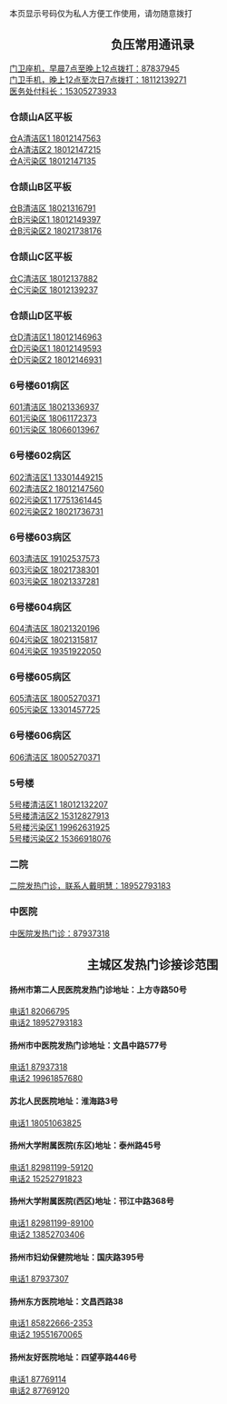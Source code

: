 <p align="left">本页显示号码仅为私人方便工作使用，请勿随意拨打</p>

<div class="fuya" align="center"><h2>负压常用通讯录</h2></div>

<div class="fuya" align="left"><a href="tel:87837945">门卫座机，早晨7点至晚上12点拨打：87837945</a></div>

<div class="fuya" align="left"><a href="tel:18112139271">门卫手机，晚上12点至次日7点拨打：18112139271</a></div>

<div class="fuya" align="left"><a href="tel:15305273933">医务处付科长：15305273933</a></div>


<div class="fuya" align="left"><h3>仓颉山A区平板</h3></div>
<div class="fuya" align="left"><a href="tel:18012147563">仓A清洁区1 18012147563</a></div>

<div class="fuya" align="left"><a href="tel:18012147215">仓A清洁区2 18012147215</a></div>

<div class="fuya" align="left"><a href="tel:18012147135">仓A污染区 18012147135</a></div>


<div class="fuya" align="left"><h3>仓颉山B区平板</h3></div>
<div class="fuya" align="left"><a href="tel:18021316791">仓B清洁区 18021316791</a></div>

<div class="fuya" align="left"><a href="tel:18012149397">仓B污染区1 18012149397</a></div>

<div class="fuya" align="left"><a href="tel:18021738176">仓B污染区2 18021738176</a></div>


<div class="fuya" align="left"><h3>仓颉山C区平板</h3></div>
<div class="fuya" align="left"><a href="tel:18012137882">仓C清洁区 18012137882</a></div>
<div class="fuya" align="left"><a href="tel:18012139237">仓C污染区 18012139237</a></div>


<div class="fuya" align="left"><h3>仓颉山D区平板</h3></div>
<div class="fuya" align="left"><a href="tel:18012146963">仓D清洁区1 18012146963</a></div>

<div class="fuya" align="left"><a href="tel:18012149593">仓D污染区1 18012149593</a></div>

<div class="fuya" align="left"><a href="tel:18012146931">仓D污染区2 18012146931</a></div>


<div class="fuya" align="left"><h3>6号楼601病区</h3></div>
<div class="fuya" align="left"><a href="tel:18021336937">601清洁区 18021336937</a></div>

<div class="fuya" align="left"><a href="tel:18061172373">601污染区 18061172373</a></div>

<div class="fuya" align="left"><a href="tel:18066013967">601污染区 18066013967</a></div>


<div class="fuya" align="left"><h3>6号楼602病区</h3></div>
<div class="fuya" align="left"><a href="tel:13301449215">602清洁区1 13301449215</a></div>

<div class="fuya" align="left"><a href="tel:18012147560">602清洁区2 18012147560</a></div>

<div class="fuya" align="left"><a href="tel:17751361445">602污染区1 17751361445</a></div>

<div class="fuya" align="left"><a href="tel:18021736731">602污染区2 18021736731</a></div>


<div class="fuya" align="left"><h3>6号楼603病区</h3></div>
<div class="fuya" align="left"><a href="tel:19102537573">603清洁区 19102537573</a></div>

<div class="fuya" align="left"><a href="tel:18021738301">603污染区 18021738301</a></div>

<div class="fuya" align="left"><a href="tel:18021337281">603污染区 18021337281</a></div>


<div class="fuya" align="left"><h3>6号楼604病区</h3></div>
<div class="fuya" align="left"><a href="tel:18021320196">604清洁区 18021320196</a></div>

<div class="fuya" align="left"><a href="tel:18021315817">604污染区 18021315817</a></div>

<div class="fuya" align="left"><a href="tel:19351922050">604污染区 19351922050</a></div>


<div class="fuya" align="left"><h3>6号楼605病区</h3></div>
<div class="fuya" align="left"><a href="tel:18005270371">605清洁区 18005270371</a></div>

<div class="fuya" align="left"><a href="tel:13301457725">605污染区 13301457725</a></div>


<div class="fuya" align="left"><h3>6号楼606病区</h3></div>
<div class="fuya" align="left"><a href="tel:18005270371">606清洁区 18005270371</a></div>


<div class="fuya" align="left"><h3>5号楼</h3></div>
<div class="fuya" align="left"><a href="tel:18012132207">5号楼清洁区1 18012132207</a></div>

<div class="fuya" align="left"><a href="tel:15312827913">5号楼清洁区2 15312827913</a></div>

<div class="fuya" align="left"><a href="tel:19962631925">5号楼污染区1 19962631925</a></div>

<div class="fuya" align="left"><a href="tel:15366918076">5号楼污染区2 15366918076</a></div>


<div class="fuya" align="left"><h3>二院</h3></div>
<div class="fuya" align="left"><a href="tel:18952793183">二院发热门诊，联系人戴明慧：18952793183</a></div>


<div class="fuya" align="left"><h3>中医院</h3></div>
<div class="fuya" align="left"><a href="tel:87937318">中医院发热门诊：87937318</a></div>



<div class="jijiu" align="center"><h2>主城区发热门诊接诊范围</h2></div>


<div class="jijiu" align="left"><h4>扬州市第二人民医院发热门诊地址：上方寺路50号</h4></div>
<div class="jijiu" align="left"><a href="tel:82066795">电话1 82066795</a></div>

<div class="jijiu" align="left"><a href="tel:18952793183">电话2 18952793183</a></div>


<div class="jijiu" align="left"><h4>扬州市中医院发热门诊地址：文昌中路577号</h4></div>
<div class="jijiu" align="left"><a href="tel:87937318">电话1 87937318</a></div>

<div class="jijiu" align="left"><a href="tel:19961857680">电话2 19961857680</a></div>

<div class="jijiu" align="left"><h4>苏北人民医院地址：淮海路3号</h4></div>
<div class="jijiu" align="left"><a href="tel:18051063825">电话1 18051063825</a></div>


<div class="jijiu" align="left"><h4>扬州大学附属医院(东区)地址：泰州路45号</h4></div>
<div class="jijiu" align="left"><a href="tel:82981199-59120">电话1 82981199-59120</a></div>

<div class="jijiu" align="left"><a href="tel:19961857680">电话2 15252791823</a></div>
    

<div class="jijiu" align="left"><h4>扬州大学附属医院(西区)地址：邗江中路368号</h4></div>
<div class="jijiu" align="left"><a href="tel:82981199-89100">电话1 82981199-89100</a></div>

<div class="jijiu" align="left"><a href="tel:13852703406">电话2 13852703406</a></div>


<div class="jijiu" align="left"><h4>扬州巿妇幼保健院地址：国庆路395号</h4></div>
<div class="jijiu" align="left"><a href="tel:87937307">电话1 87937307</a></div>


<div class="jijiu" align="left"><h4>扬州东方医院地址：文昌西路38</h4></div>
<div class="jijiu" align="left"><a href="tel:85822666-2353">电话1 85822666-2353</a></div>

<div class="jijiu" align="left"><a href="tel:19551670065">电话2 19551670065</a></div>


<div class="jijiu" align="left"><h4>扬州友好医院地址：四望亭路446号</h4></div>
<div class="jijiu" align="left"><a href="tel:87769114">电话1 87769114</a></div>

<div class="jijiu" align="left"><a href="tel:87769120">电话2 87769120</a></div>
